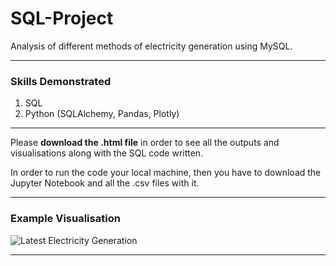 # SQL-Project

Analysis of different methods of electricity generation using MySQL.

***

### Skills Demonstrated

1) SQL
2) Python (SQLAlchemy, Pandas, Plotly)

***

Please **download the .html file** in order to see all the outputs and visualisations along with the SQL code written.

In order to run the code your local machine, then you have to download the Jupyter Notebook and all the .csv files with it.

***

### Example Visualisation

![Latest Electricity Generation](https://user-images.githubusercontent.com/38883396/209278690-3aee3ea9-27fb-403a-b640-e0b0955cf8bf.png)


***
